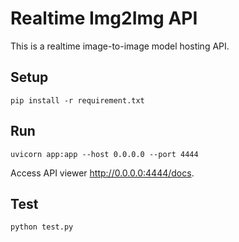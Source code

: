 # Realtime Img2Img API
This is a realtime image-to-image model hosting API.

## Setup
```shell
pip install -r requirement.txt
```

## Run
```shell
uvicorn app:app --host 0.0.0.0 --port 4444
```
Access API viewer http://0.0.0.0:4444/docs.

## Test
```shell
python test.py
```
